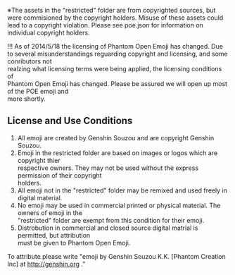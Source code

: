 ※The assets in the "restricted" folder are from copyrighted sources, but were commisioned by the copyright holders. Misuse of these assets could lead to a copyright violation. Please see poe.json for information on individual copyright holders.

!!! As of 2014/5/18 the licensing of Phantom Open Emoji has changed.
Due to several misunderstandings reguarding copyright and licensing, and some conributors not  
realzing what licensing terms were being applied, the licensing conditions of  
Phantom Open Emoji has changed. Please be assured we will open up most of the POE emoji and  
more shortly.

License and Use Conditions
--------------------------
1. All emoji are created by Genshin Souzou and are copyright Genshin Souzou.
2. Emoji in the restricted folder are based on images or logos which are copyright thier  
   respective owners. They may not be used without the express permission of their copyright  
   holders.
3. All emoji not in the "restricted" folder may be remixed and used freely in digital material.
4. No emoji may be used in commercial printed or physical material. The owners of emoji in the  
   "restricted" folder are exempt from this condition for their emoji.
5. Distrobution in commercial and closed source digital matrial is permitted, but attribution  
   must be given to Phantom Open Emoji. 

To attribute please write "emoji by Genshin Souzou K.K. [Phantom Creation Inc] at http://genshin.org ."
